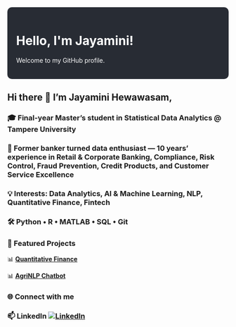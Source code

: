 <div style="background-color:#282C34; padding:20px; border-radius:10px;">
  <h1 style="color:white;">Hello, I'm Jayamini!</h1>
  <p style="color:white;">Welcome to my GitHub profile.</p>
</div>

## Hi there 👋 I’m Jayamini Hewawasam, 
### 🎓 Final-year Master’s student in Statistical Data Analytics @ Tampere University
### 💼 Former banker turned data enthusiast — 10 years’ experience in Retail & Corporate Banking, Compliance, Risk Control, Fraud Prevention, Credit Products, and Customer Service Excellence
### 💡 Interests: Data Analytics, AI & Machine Learning, NLP, Quantitative Finance, Fintech
### 🛠️ Python • R • MATLAB • SQL • Git

### 🚀 Featured Projects  

📊 [**Quantitative Finance**](https://github.com/jayaminiganga/Quantitative-Finance) 

📊 [**AgriNLP Chatbot**](https://github.com/jayaminiganga/AgriNLP-Chatbot.git)




### 🌐 Connect with me
### 📫 LinkedIn [![LinkedIn](https://img.shields.io/badge/LinkedIn-Profile-blue)](http://www.linkedin.com/in/jayamini-hewawasam-a51932116)

